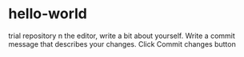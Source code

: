 # hello-world
trial repository
n the editor, write a bit about yourself.
Write a commit message that describes your changes.
Click Commit changes button
